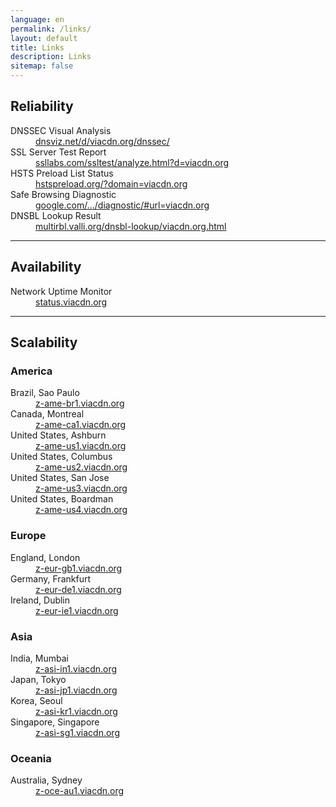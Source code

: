```yaml
---
language: en
permalink: /links/
layout: default
title: Links
description: Links
sitemap: false
---
```


## Reliability

<dl>
  <dt>DNSSEC Visual Analysis</dt>
  <dd><a href="http://dnsviz.net/d/viacdn.org/dnssec/" target="_blank">dnsviz.net/d/viacdn.org/dnssec/</a></dd>
  <dt>SSL Server Test Report</dt>
  <dd><a href="https://www.ssllabs.com/ssltest/analyze.html?d=viacdn.org" target="_blank">ssllabs.com/ssltest/analyze.html?d=viacdn.org</a></dd>
  <dt>HSTS Preload List Status</dt>
  <dd><a href="https://hstspreload.org/?domain=viacdn.org" target="_blank">hstspreload.org/?domain=viacdn.org</a></dd>
  <dt>Safe Browsing Diagnostic</dt>
  <dd><a href="https://www.google.com/transparencyreport/safebrowsing/diagnostic/#url=viacdn.org" target="_blank">google.com/.../diagnostic/#url=viacdn.org</a></dd>
  <dt>DNSBL Lookup Result</dt>
  <dd><a href="http://multirbl.valli.org/dnsbl-lookup/viacdn.org.html" target="_blank">multirbl.valli.org/dnsbl-lookup/viacdn.org.html</a></dd>
</dl>

---

## Availability

<dl>
  <dt>Network Uptime Monitor</dt>
  <dd><a href="https://status.viacdn.org/" target="_blank">status.viacdn.org</a></dd>
</dl>

---

## Scalability

<p></p>

### America
<dl>
  <dt>Brazil, Sao Paulo</dt>
  <dd><a href="https://status.viacdn.org/779284951" target="_blank">z-ame-br1.viacdn.org</a></dd>
  <dt>Canada, Montreal</dt>
  <dd><a href="https://status.viacdn.org/779284957" target="_blank">z-ame-ca1.viacdn.org</a></dd>
  <dt>United States, Ashburn</dt>
  <dd><a href="https://status.viacdn.org/779284962" target="_blank">z-ame-us1.viacdn.org</a></dd>
  <dt>United States, Columbus</dt>
  <dd><a href="https://status.viacdn.org/779284963" target="_blank">z-ame-us2.viacdn.org</a></dd>
  <dt>United States, San Jose</dt>
  <dd><a href="https://status.viacdn.org/779284967" target="_blank">z-ame-us3.viacdn.org</a></dd>
  <dt>United States, Boardman</dt>
  <dd><a href="https://status.viacdn.org/779284968" target="_blank">z-ame-us4.viacdn.org</a></dd>
</dl>

### Europe
<dl>
  <dt>England, London</dt>
  <dd><a href="https://status.viacdn.org/779284985" target="_blank">z-eur-gb1.viacdn.org</a></dd>
  <dt>Germany, Frankfurt</dt>
  <dd><a href="https://status.viacdn.org/779284983" target="_blank">z-eur-de1.viacdn.org</a></dd>
  <dt>Ireland, Dublin</dt>
  <dd><a href="https://status.viacdn.org/779284987" target="_blank">z-eur-ie1.viacdn.org</a></dd>
</dl>

### Asia
<dl>
  <dt>India, Mumbai</dt>
  <dd><a href="https://status.viacdn.org/779284969" target="_blank">z-asi-in1.viacdn.org</a></dd>
  <dt>Japan, Tokyo</dt>
  <dd><a href="https://status.viacdn.org/779284973" target="_blank">z-asi-jp1.viacdn.org</a></dd>
  <dt>Korea, Seoul</dt>
  <dd><a href="https://status.viacdn.org/779284974" target="_blank">z-asi-kr1.viacdn.org</a></dd>
  <dt>Singapore, Singapore</dt>
  <dd><a href="https://status.viacdn.org/779284980" target="_blank">z-asi-sg1.viacdn.org</a></dd>
</dl>

### Oceania
<dl>
  <dt>Australia, Sydney</dt>
  <dd><a href="https://status.viacdn.org/779284990" target="_blank">z-oce-au1.viacdn.org</a></dd>
</dl>
